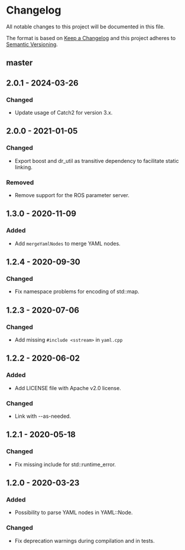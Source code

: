 # Changelog
All notable changes to this project will be documented in this file.

The format is based on [Keep a Changelog](https://keepachangelog.com/en/1.0.0/) and this project adheres to [Semantic Versioning](https://semver.org/spec/v2.0.0.html).

## master

## 2.0.1 - 2024-03-26
### Changed
- Update usage of Catch2 for version 3.x.

## 2.0.0 - 2021-01-05
### Changed
- Export boost and dr_util as transitive dependency to facilitate static linking.
### Removed
- Remove support for the ROS parameter server.

## 1.3.0 - 2020-11-09
### Added
- Add `mergeYamlNodes` to merge YAML nodes.

## 1.2.4 - 2020-09-30
### Changed
- Fix namespace problems for encoding of std::map.

## 1.2.3 - 2020-07-06
### Changed
- Add missing `#include <sstream>` in `yaml.cpp`

## 1.2.2 - 2020-06-02
### Added
- Add LICENSE file with Apache v2.0 license.

### Changed
- Link with --as-needed.

## 1.2.1 - 2020-05-18
### Changed
- Fix missing include for std::runtime_error.

## 1.2.0 - 2020-03-23
### Added
- Possibility to parse YAML nodes in YAML::Node.

### Changed
- Fix deprecation warnings during compilation and in tests.
